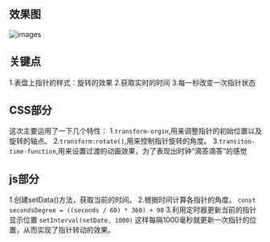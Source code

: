 ## 效果图
![images](http://ok7n02kz6.bkt.clouddn.com/FsAOXtMY6-TXn8kXsPQtwaeNWVOg.gif)

## 关键点
1.表盘上指针的样式：旋转的效果
2.获取实时的时间
3.每一秒改变一次指针状态

## CSS部分
这次主要运用了一下几个特性：
1.`transform-orgin`,用来调整指针的初始位置以及旋转的轴点。
2.`transform:rotate()`,用来控制指针旋转的角度。
3.`transiton-time-function`,用来设置过渡的动画效果，为了表现出时钟“滴答滴答”的感觉

## js部分
1.创建setData()方法，获取当前的时间。
2.根据时间计算各指针的角度。
`const secondsDegree = ((seconds / 60) * 360) + 90`
3.利用定时器更新当前的指针显示位置
`setInterval(setDate, 1000)`
这样每隔1000毫秒就更新一次指针的位置，从而实现了指针转动的效果。

